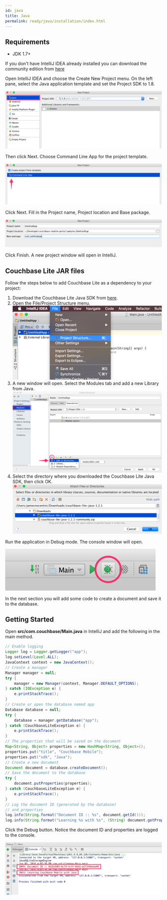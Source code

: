 ```yaml
---
id: java
title: Java
permalink: ready/java/installation/index.html
---
```


## Requirements

- JDK 1.7+

If you don't have IntelliJ IDEA already installed you can download the community edition from [here](https://www.jetbrains.com/idea/download/)

Open IntelliJ IDEA and choose the Create New Project menu. On the left pane, select the Java application template and set the Project SDK to 1.8.

![](img/cbl-java-new-proj.png)

Then click Next. Choose Command Line App for the project template.

![](img/cbl-java-project-template.png)

Click Next. Fill in the Project name, Project location and Base package.

![](img/cbl-java-project-detail.png)

Click Finish. A new project window will open in IntelliJ.

## Couchbase Lite JAR files

Follow the steps below to add Couchbase Lite as a dependency to your project:

1. Download the Couchbase Lite Java SDK from [here](http://www.couchbase.com/nosql-databases/downloads#couchbase-mobile).
2. Open the File/Project Structure menu.
	![](img/cbljava-project-structure.png)
3. A new window will open. Select the Modules tab and add a new Library from Java.
	![](img/cbljava-addlib.png)
4. Select the directory where you downloaded the Couchbase Lite Java SDK, then click OK.
	![](img/cbljava-dir.png)

Run the application in Debug mode. The console window will open.

![](img/cbljava-debug-mode.png)

In the next section you will add some code to create a document and save it to the database.

## Getting Started

Open **src/com.couchbase/Main.java** in IntelliJ and add the following in the main method.

```java
// Enable logging
Logger log = Logger.getLogger("app");
log.setLevel(Level.ALL);
JavaContext context = new JavaContext();
// Create a manager
Manager manager = null;
try {
    manager = new Manager(context, Manager.DEFAULT_OPTIONS);
} catch (IOException e) {
    e.printStackTrace();
}
// Create or open the database named app
Database database = null;
try {
    database = manager.getDatabase("app");
} catch (CouchbaseLiteException e) {
    e.printStackTrace();
}
// The properties that will be saved on the document
Map<String, Object> properties = new HashMap<String, Object>();
properties.put("title", "Couchbase Mobile");
properties.put("sdk", "Java");
// Create a new document
Document document = database.createDocument();
// Save the document to the database
try {
    document.putProperties(properties);
} catch (CouchbaseLiteException e) {
    e.printStackTrace();
}
// Log the document ID (generated by the database)
// and properties
log.info(String.format("Document ID :: %s", document.getId()));
log.info(String.format("Learning %s with %s", (String) document.getProperty("title"), (String) document.getProperty("sdk")));
```

Click the Debug button. Notice the document ID and properties are logged to the console.

![](img/cbljava-log.png)